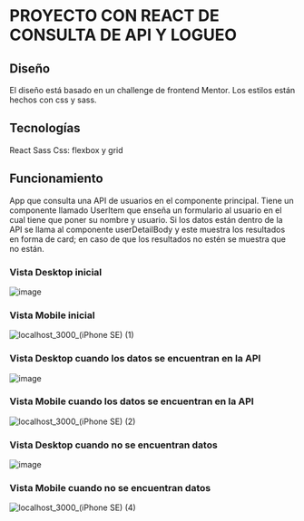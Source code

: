 # PROYECTO CON REACT DE CONSULTA DE API Y LOGUEO

## Diseño

El diseño está basado en un challenge de frontend Mentor.
Los estilos están hechos con css y sass.

## Tecnologías

React
Sass
Css: flexbox y grid

## Funcionamiento

App que consulta una API de usuarios en el componente principal.
Tiene un componente llamado UserItem que enseña un formulario al usuario en el cual tiene que poner su nombre y usuario.
Si los datos están dentro de la API se llama al componente userDetailBody y este muestra los resultados en forma de card;
en caso de que los resultados no estén se muestra que no están.

### Vista Desktop inicial 

![image](https://user-images.githubusercontent.com/88061350/203620677-972cef6a-007b-449c-8ec0-83cddc089fad.png)

### Vista Mobile inicial 

![localhost_3000_(iPhone SE) (1)](https://user-images.githubusercontent.com/88061350/203620824-f0137d1e-e62d-4fb9-9ed5-f6cabc4bab87.png)

### Vista Desktop  cuando los datos se encuentran en la API 

![image](https://user-images.githubusercontent.com/88061350/203621264-31b47729-3330-486e-b69f-e719ef564282.png)

### Vista  Mobile cuando los datos se encuentran en la API

![localhost_3000_(iPhone SE) (2)](https://user-images.githubusercontent.com/88061350/203621213-5fbcdc09-59d7-4224-9b3a-72ec0620e11b.png)

### Vista Desktop cuando no se encuentran datos

![image](https://user-images.githubusercontent.com/88061350/203622915-93df30be-cf79-4637-8948-b749916ca34c.png)

### Vista Mobile cuando no se encuentran datos

![localhost_3000_(iPhone SE) (4)](https://user-images.githubusercontent.com/88061350/203622851-4c66b3ea-b4be-4a95-89a5-1870024ab2be.png)
